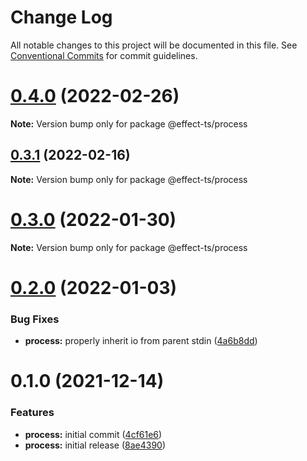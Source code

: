 # Change Log

All notable changes to this project will be documented in this file.
See [Conventional Commits](https://conventionalcommits.org) for commit guidelines.

# [0.4.0](https://github.com/Effect-TS/process/compare/@effect-ts/process@0.3.1...@effect-ts/process@0.4.0) (2022-02-26)

**Note:** Version bump only for package @effect-ts/process





## [0.3.1](https://github.com/Effect-TS/process/compare/@effect-ts/process@0.3.0...@effect-ts/process@0.3.1) (2022-02-16)

**Note:** Version bump only for package @effect-ts/process





# [0.3.0](https://github.com/Effect-TS/process/compare/@effect-ts/process@0.2.0...@effect-ts/process@0.3.0) (2022-01-30)

**Note:** Version bump only for package @effect-ts/process





# [0.2.0](https://github.com/Effect-TS/process/compare/@effect-ts/process@0.1.0...@effect-ts/process@0.2.0) (2022-01-03)


### Bug Fixes

* **process:** properly inherit io from parent stdin ([4a6b8dd](https://github.com/Effect-TS/process/commit/4a6b8ddf8b4263c908cdff20a80e1db1245b210b))





# 0.1.0 (2021-12-14)


### Features

* **process:** initial commit ([4cf61e6](https://github.com/Effect-TS/process/commit/4cf61e61b45109d1e500be42b7e82585031673af))
* **process:** initial release ([8ae4390](https://github.com/Effect-TS/process/commit/8ae43903654c389bcf76f6e945a175d94286d571))
